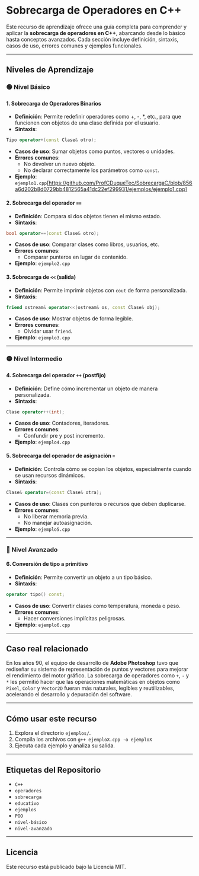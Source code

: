# Sobrecarga de Operadores en C++

Este recurso de aprendizaje ofrece una guía completa para comprender y aplicar la **sobrecarga de operadores en C++**, abarcando desde lo básico hasta conceptos avanzados. Cada sección incluye definición, sintaxis, casos de uso, errores comunes y ejemplos funcionales.

---

## Niveles de Aprendizaje

### 🟢 Nivel Básico

#### 1. Sobrecarga de Operadores Binarios
- **Definición**: Permite redefinir operadores como +, -, *, etc., para que funcionen con objetos de una clase definida por el usuario.
- **Sintaxis**:
```cpp
Tipo operator+(const Clase& otro);
```
- **Casos de uso**: Sumar objetos como puntos, vectores o unidades.
- **Errores comunes**:
  - No devolver un nuevo objeto.
  - No declarar correctamente los parámetros como `const`.
- **Ejemplo**: `ejemplo1.cpp`[https://github.com/ProfCDuqueTec/SobrecargaC/blob/856a6d202b8d0729bb4812565a41dc22ef299931/ejemplos/ejemplo1.cpp]

#### 2. Sobrecarga del operador `==`
- **Definición**: Compara si dos objetos tienen el mismo estado.
- **Sintaxis**:
```cpp
bool operator==(const Clase& otro);
```
- **Casos de uso**: Comparar clases como libros, usuarios, etc.
- **Errores comunes**:
  - Comparar punteros en lugar de contenido.
- **Ejemplo**: `ejemplo2.cpp`

#### 3. Sobrecarga de `<<` (salida)
- **Definición**: Permite imprimir objetos con `cout` de forma personalizada.
- **Sintaxis**:
```cpp
friend ostream& operator<<(ostream& os, const Clase& obj);
```
- **Casos de uso**: Mostrar objetos de forma legible.
- **Errores comunes**:
  - Olvidar usar `friend`.
- **Ejemplo**: `ejemplo3.cpp`

---

### 🟡 Nivel Intermedio

#### 4. Sobrecarga del operador `++` (postfijo)
- **Definición**: Define cómo incrementar un objeto de manera personalizada.
- **Sintaxis**:
```cpp
Clase operator++(int);
```
- **Casos de uso**: Contadores, iteradores.
- **Errores comunes**:
  - Confundir pre y post incremento.
- **Ejemplo**: `ejemplo4.cpp`

#### 5. Sobrecarga del operador de asignación `=`
- **Definición**: Controla cómo se copian los objetos, especialmente cuando se usan recursos dinámicos.
- **Sintaxis**:
```cpp
Clase& operator=(const Clase& otra);
```
- **Casos de uso**: Clases con punteros o recursos que deben duplicarse.
- **Errores comunes**:
  - No liberar memoria previa.
  - No manejar autoasignación.
- **Ejemplo**: `ejemplo5.cpp`

---

### 🔴 Nivel Avanzado

#### 6. Conversión de tipo a primitivo
- **Definición**: Permite convertir un objeto a un tipo básico.
- **Sintaxis**:
```cpp
operator tipo() const;
```
- **Casos de uso**: Convertir clases como temperatura, moneda o peso.
- **Errores comunes**:
  - Hacer conversiones implícitas peligrosas.
- **Ejemplo**: `ejemplo6.cpp`

---

## Caso real relacionado

En los años 90, el equipo de desarrollo de **Adobe Photoshop** tuvo que rediseñar su sistema de representación de puntos y vectores para mejorar el rendimiento del motor gráfico. La sobrecarga de operadores como `+`, `-` y `*` les permitió hacer que las operaciones matemáticas en objetos como `Pixel`, `Color` y `Vector2D` fueran más naturales, legibles y reutilizables, acelerando el desarrollo y depuración del software.

---

## Cómo usar este recurso

1. Explora el directorio `ejemplos/`.
2. Compila los archivos con `g++ ejemploX.cpp -o ejemploX`
3. Ejecuta cada ejemplo y analiza su salida.

---

## Etiquetas del Repositorio

- `C++`
- `operadores`
- `sobrecarga`
- `educativo`
- `ejemplos`
- `POO`
- `nivel-básico`
- `nivel-avanzado`

---

## Licencia

Este recurso está publicado bajo la Licencia MIT.
